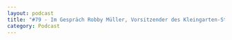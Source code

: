 ```yaml
---
layout: podcast
title: "#79 - Im Gespräch Robby Müller, Vorsitzender des Kleingarten-Stadtverbandes Leipzig, über Kleingärten im Klimawandel und was KleingärtnerInnen tun können."
category: Podcast
---
```


<p><script class="podigee-podcast-player" src="https://cdn.podigee.com/podcast-player/javascripts/podigee-podcast-player.js" data-configuration="https://interviews-4-future.podigee.io/79-i4f/embed?context=external"></script></p>
